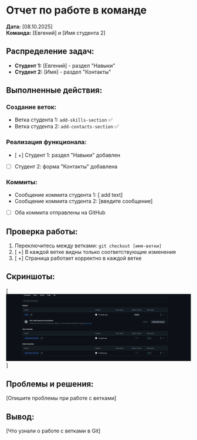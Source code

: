 # Отчет по работе в команде

**Дата:** [08.10.2025]  
**Команда:** [Евгений] и [Имя студента 2]

## Распределение задач:
- **Студент 1:** [Евгений] - раздел "Навыки"
- **Студент 2:** [Имя] - раздел "Контакты"

## Выполненные действия:

### Создание веток:
- Ветка студента 1: `add-skills-section` ✅
- Ветка студента 2: `add-contacts-section` ✅

### Реализация функционала:
- [ +] Студент 1: раздел "Навыки" добавлен
- [ ] Студент 2: форма "Контакты" добавлена

### Коммиты:
- Сообщение коммита студента 1: [  add text]
- Сообщение коммита студента 2: [введите сообщение]
- [ ] Оба коммита отправлены на GitHub

## Проверка работы:
1. Переключитесь между ветками: `git checkout [имя-ветки]`
2. [ +] В каждой ветке видны только соответствующие изменения
3. [ +] Страница работает корректно в каждой ветке

## Скриншоты:
[![alt text](image-1.png)]

## Проблемы и решения:
[Опишите проблемы при работе с ветками]

## Вывод:
[Что узнали о работе с ветками в Git]